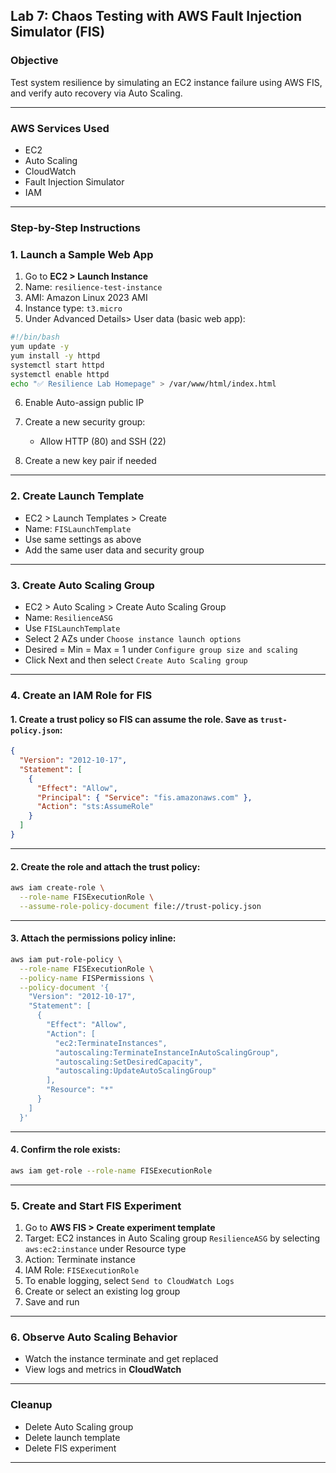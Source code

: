 ## Lab 7: Chaos Testing with AWS Fault Injection Simulator (FIS)

### Objective

Test system resilience by simulating an EC2 instance failure using AWS FIS, and verify auto recovery via Auto Scaling.

---

### AWS Services Used

* EC2
* Auto Scaling
* CloudWatch
* Fault Injection Simulator
* IAM

---

### Step-by-Step Instructions

### 1. Launch a Sample Web App

1. Go to **EC2 > Launch Instance**
2. Name: `resilience-test-instance`
3. AMI: Amazon Linux 2023 AMI
4. Instance type: `t3.micro`
5. Under Advanced Details> User data (basic web app):

```bash
#!/bin/bash
yum update -y
yum install -y httpd
systemctl start httpd
systemctl enable httpd
echo "✅ Resilience Lab Homepage" > /var/www/html/index.html
```

6. Enable Auto-assign public IP
7. Create a new security group:

   * Allow HTTP (80) and SSH (22)
8. Create a new key pair if needed

---

### 2. Create Launch Template

* EC2 > Launch Templates > Create
* Name: `FISLaunchTemplate`
* Use same settings as above
* Add the same user data and security group

---

### 3. Create Auto Scaling Group

* EC2 > Auto Scaling > Create Auto Scaling Group
* Name: `ResilienceASG`
* Use `FISLaunchTemplate`
* Select 2 AZs under `Choose instance launch options`
* Desired = Min = Max = 1 under `Configure group size and scaling`
* Click Next and then select `Create Auto Scaling group`


---

### 4. Create an IAM Role for FIS

#### 1. Create a trust policy so FIS can assume the role. Save as `trust-policy.json`:

```json
{
  "Version": "2012-10-17",
  "Statement": [
    {
      "Effect": "Allow",
      "Principal": { "Service": "fis.amazonaws.com" },
      "Action": "sts:AssumeRole"
    }
  ]
}
```

---

#### 2. Create the role and attach the trust policy:

```bash
aws iam create-role \
  --role-name FISExecutionRole \
  --assume-role-policy-document file://trust-policy.json
```

---

#### 3. Attach the permissions policy inline:

```bash
aws iam put-role-policy \
  --role-name FISExecutionRole \
  --policy-name FISPermissions \
  --policy-document '{
    "Version": "2012-10-17",
    "Statement": [
      {
        "Effect": "Allow",
        "Action": [
          "ec2:TerminateInstances",
          "autoscaling:TerminateInstanceInAutoScalingGroup",
          "autoscaling:SetDesiredCapacity",
          "autoscaling:UpdateAutoScalingGroup"
        ],
        "Resource": "*"
      }
    ]
  }'
```

---

#### 4. Confirm the role exists:

```bash
aws iam get-role --role-name FISExecutionRole
```
---

### 5. Create and Start FIS Experiment

1. Go to **AWS FIS > Create experiment template**
2. Target: EC2 instances in Auto Scaling group `ResilienceASG` by selecting `aws:ec2:instance` under Resource type
3. Action: Terminate instance
4. IAM Role: `FISExecutionRole` 
5. To enable logging, select `Send to CloudWatch Logs` 
6. Create or select an existing log group
7. Save and run

---

### 6. Observe Auto Scaling Behavior

* Watch the instance terminate and get replaced
* View logs and metrics in **CloudWatch**

---

### Cleanup

* Delete Auto Scaling group
* Delete launch template
* Delete FIS experiment

---
